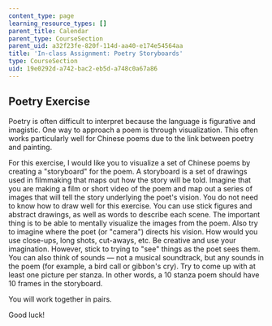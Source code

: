 ```yaml
---
content_type: page
learning_resource_types: []
parent_title: Calendar
parent_type: CourseSection
parent_uid: a32f23fe-820f-114d-aa40-e174e54564aa
title: 'In-class Assignment: Poetry Storyboards'
type: CourseSection
uid: 19e0292d-a742-bac2-eb5d-a748c0a67a86
---
```


Poetry Exercise
---------------

Poetry is often difficult to interpret because the language is figurative and imagistic. One way to approach a poem is through visualization. This often works particularly well for Chinese poems due to the link between poetry and painting.

For this exercise, I would like you to visualize a set of Chinese poems by creating a "storyboard" for the poem. A storyboard is a set of drawings used in filmmaking that maps out how the story will be told. Imagine that you are making a film or short video of the poem and map out a series of images that will tell the story underlying the poet's vision. You do not need to know how to draw well for this exercise. You can use stick figures and abstract drawings, as well as words to describe each scene. The important thing is to be able to mentally visualize the images from the poem. Also try to imagine where the poet (or "camera") directs his vision. How would you use close-ups, long shots, cut-aways, etc. Be creative and use your imagination. However, stick to trying to "see" things as the poet sees them. You can also think of sounds — not a musical soundtrack, but any sounds in the poem (for example, a bird call or gibbon's cry). Try to come up with at least one picture per stanza. In other words, a 10 stanza poem should have 10 frames in the storyboard.

You will work together in pairs.

Good luck!